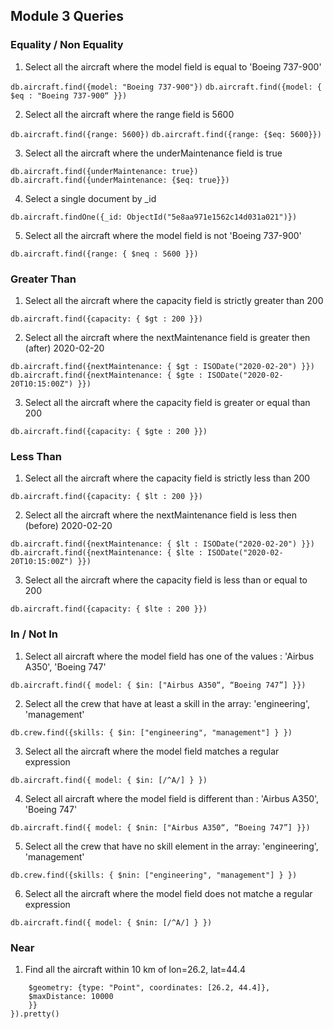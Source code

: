 ## Module 3 Queries

### Equality / Non Equality

1. Select all the aircraft where the model field is equal to 'Boeing 737-900'

`db.aircraft.find({model: "Boeing 737-900"})`
`db.aircraft.find({model: { $eq : "Boeing 737-900“ }})`

	
2. Select all the aircraft where the range field is 5600 

`db.aircraft.find({range: 5600})`
`db.aircraft.find({range: {$eq: 5600}})`


3. Select all the aircraft where the underMaintenance field is true

`db.aircraft.find({underMaintenance: true})`	
`db.aircraft.find({underMaintenance: {$eq: true}})`	


4. Select a single document by _id

`db.aircraft.findOne({_id: ObjectId("5e8aa971e1562c14d031a021")})`


5. Select all the aircraft where the model field is not 'Boeing 737-900'

`db.aircraft.find({range: { $neq : 5600 }})`



### Greater Than
	
1. Select all the aircraft where the capacity field is strictly greater than 200

`db.aircraft.find({capacity: { $gt : 200 }})`	

			
2. Select all the aircraft where the nextMaintenance field is greater then (after) 2020-02-20

`db.aircraft.find({nextMaintenance: { $gt : ISODate("2020-02-20") }})`	
`db.aircraft.find({nextMaintenance: { $gte : ISODate("2020-02-20T10:15:00Z") }})`

3. Select all the aircraft where the capacity field is greater or equal than 200

`db.aircraft.find({capacity: { $gte : 200 }})`



### Less Than

1. Select all the aircraft where the capacity field is strictly less than 200

`db.aircraft.find({capacity: { $lt : 200 }})`	

			
2. Select all the aircraft where the nextMaintenance field is less then (before) 2020-02-20

`db.aircraft.find({nextMaintenance: { $lt : ISODate("2020-02-20") }})`	
`db.aircraft.find({nextMaintenance: { $lte : ISODate("2020-02-20T10:15:00Z") }})`

3. Select all the aircraft where the capacity field is less than or equal to 200

`db.aircraft.find({capacity: { $lte : 200 }})`


### In / Not In

1. Select all aircraft where the model field has one of the values : 'Airbus A350', 'Boeing 747'

`db.aircraft.find({ model: { $in: ["Airbus A350“, “Boeing 747”] }})`


2. Select all the crew that have at least a skill in the array: 'engineering', 'management'

`db.crew.find({skills: { $in: ["engineering", "management"] } })`


3. Select all the aircraft where the model field matches a regular expression

`db.aircraft.find({ model: { $in: [/^A/] } })`


4. Select all aircraft where the model field is different than : 'Airbus A350', 'Boeing 747'

`db.aircraft.find({ model: { $nin: ["Airbus A350“, “Boeing 747”] }})`


5. Select all the crew that have no skill element in the array: 'engineering', 'management'

`db.crew.find({skills: { $nin: ["engineering", "management"] } })`


6. Select all the aircraft where the model field does not matche a regular expression

`db.aircraft.find({ model: { $nin: [/^A/] } })`


### Near

1. Find all the aircraft within 10 km of lon=26.2, lat=44.4

````db.aircraft.find({position: {$near : {
	$geometry: {type: "Point", coordinates: [26.2, 44.4]}, 
	$maxDistance: 10000
	}}
}).pretty()
````

